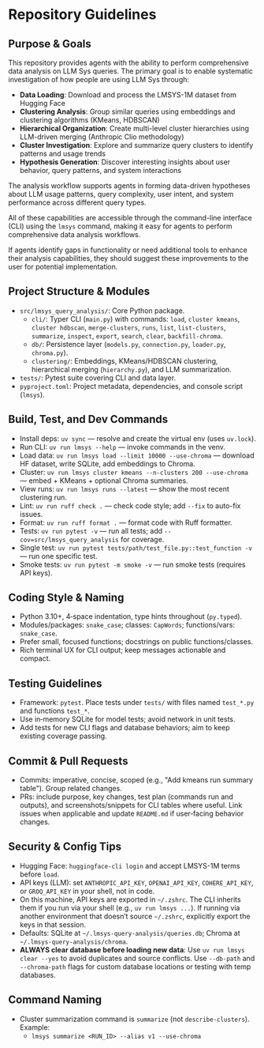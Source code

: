 # Repository Guidelines

## Purpose & Goals

This repository provides agents with the ability to perform comprehensive data analysis on LLM Sys queries. The primary goal is to enable systematic investigation of how people are using LLM Sys through:

- **Data Loading**: Download and process the LMSYS-1M dataset from Hugging Face
- **Clustering Analysis**: Group similar queries using embeddings and clustering algorithms (KMeans, HDBSCAN)
- **Hierarchical Organization**: Create multi-level cluster hierarchies using LLM-driven merging (Anthropic Clio methodology)
- **Cluster Investigation**: Explore and summarize query clusters to identify patterns and usage trends
- **Hypothesis Generation**: Discover interesting insights about user behavior, query patterns, and system interactions

The analysis workflow supports agents in forming data-driven hypotheses about LLM usage patterns, query complexity, user intent, and system performance across different query types.

All of these capabilities are accessible through the command-line interface (CLI) using the `lmsys` command, making it easy for agents to perform comprehensive data analysis workflows.

If agents identify gaps in functionality or need additional tools to enhance their analysis capabilities, they should suggest these improvements to the user for potential implementation.

## Project Structure & Modules

- `src/lmsys_query_analysis/`: Core Python package.
  - `cli/`: Typer CLI (`main.py`) with commands: `load`, `cluster kmeans`, `cluster hdbscan`, `merge-clusters`, `runs`, `list`, `list-clusters`, `summarize`, `inspect`, `export`, `search`, `clear`, `backfill-chroma`.
  - `db/`: Persistence layer (`models.py`, `connection.py`, `loader.py`, `chroma.py`).
  - `clustering/`: Embeddings, KMeans/HDBSCAN clustering, hierarchical merging (`hierarchy.py`), and LLM summarization.
- `tests/`: Pytest suite covering CLI and data layer.
- `pyproject.toml`: Project metadata, dependencies, and console script (`lmsys`).

## Build, Test, and Dev Commands

- Install deps: `uv sync` — resolve and create the virtual env (uses `uv.lock`).
- Run CLI: `uv run lmsys --help` — invoke commands in the venv.
- Load data: `uv run lmsys load --limit 10000 --use-chroma` — download HF dataset, write SQLite, add embeddings to Chroma.
- Cluster: `uv run lmsys cluster kmeans --n-clusters 200 --use-chroma` — embed + KMeans + optional Chroma summaries.
- View runs: `uv run lmsys runs --latest` — show the most recent clustering run.
- Lint: `uv run ruff check .` — check code style; add `--fix` to auto-fix issues.
- Format: `uv run ruff format .` — format code with Ruff formatter.
- Tests: `uv run pytest -v` — run all tests; add `--cov=src/lmsys_query_analysis` for coverage.
- Single test: `uv run pytest tests/path/test_file.py::test_function -v` — run one specific test.
- Smoke tests: `uv run pytest -m smoke -v` — run smoke tests (requires API keys).

## Coding Style & Naming

- Python 3.10+, 4‑space indentation, type hints throughout (`py.typed`).
- Modules/packages: `snake_case`; classes: `CapWords`; functions/vars: `snake_case`.
- Prefer small, focused functions; docstrings on public functions/classes.
- Rich terminal UX for CLI output; keep messages actionable and compact.

## Testing Guidelines

- Framework: `pytest`. Place tests under `tests/` with files named `test_*.py` and functions `test_*`.
- Use in‑memory SQLite for model tests; avoid network in unit tests.
- Add tests for new CLI flags and database behaviors; aim to keep existing coverage passing.

## Commit & Pull Requests

- Commits: imperative, concise, scoped (e.g., "Add kmeans run summary table"). Group related changes.
- PRs: include purpose, key changes, test plan (commands run and outputs), and screenshots/snippets for CLI tables where useful. Link issues when applicable and update `README.md` if user‑facing behavior changes.

## Security & Config Tips

- Hugging Face: `huggingface-cli login` and accept LMSYS-1M terms before `load`.
- API keys (LLM): set `ANTHROPIC_API_KEY`, `OPENAI_API_KEY`, `COHERE_API_KEY`, or `GROQ_API_KEY` in your shell, not in code.
- On this machine, API keys are exported in `~/.zshrc`. The CLI inherits them if you run via your shell (e.g., `uv run lmsys ...`). If running via another environment that doesn’t source `~/.zshrc`, explicitly export the keys in that session.
- Defaults: SQLite at `~/.lmsys-query-analysis/queries.db`; Chroma at `~/.lmsys-query-analysis/chroma`.
- **ALWAYS clear database before loading new data**: Use `uv run lmsys clear --yes` to avoid duplicates and source conflicts. Use `--db-path` and `--chroma-path` flags for custom database locations or testing with temp databases.

## Command Naming

- Cluster summarization command is `summarize` (not `describe-clusters`). Example:
  - `lmsys summarize <RUN_ID> --alias v1 --use-chroma`
